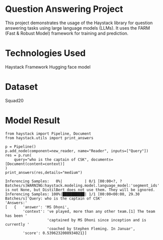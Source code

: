 # Question Answering Project

This project demonstrates the usage of the Haystack library for question answering tasks using large language models (LLMs). It uses the FARM (Fast & Robust Model) framework for training and prediction.

# Technologies Used

Haystack Framework
Hugging face model

# Dataset

Squad20

# Model Result

```
from haystack import Pipeline, Document
from haystack.utils import print_answers

p = Pipeline()
p.add_node(component=new_reader, name="Reader", inputs=["Query"])
res = p.run(
    query="who is the captain of CSK", documents=[Document(content=context)]
)
print_answers(res,details="medium")

```
```
Inferencing Samples:   0%|          | 0/1 [00:00<?, ? Batches/s]WARNING:haystack.modeling.model.language_model:'segment_ids' is not None, but DistilBert does not use them. They will be ignored.
Inferencing Samples: 100%|██████████| 1/1 [00:00<00:00, 29.30 Batches/s]'Query: who is the captain of CSK'
'Answers:'
[   {   'answer': 'MS Dhoni',
        'context': 've played, more than any other team.[1] The team has been '
                   'captained by MS Dhoni since inception and is currently '
                   'coached by Stephen Fleming. In Januar',
        'score': 0.5396232008934021}]
```
